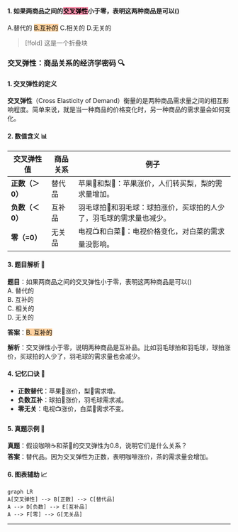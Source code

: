 
 #### 1. 如果两商品之间的<mark style="background: #FF5582A6;">交叉弹性</mark>小于零，表明这两种商品是可以()
A.替代的
<mark style="background: #FFB86CA6;">B.互补的</mark>
C.相关的
D.无关的

> [!fold] 这是一个折叠块
### 交叉弹性：商品关系的经济学密码 🔍

#### 1. 交叉弹性的定义  
**交叉弹性**（Cross Elasticity of Demand）衡量的是两种商品需求量之间的相互影响程度。简单来说，就是当一种商品的价格变化时，另一种商品的需求量会如何变化。  

#### 2. 数值含义 📊  

| 交叉弹性值 | 商品关系 | 例子 |  
|-----------|---------|------|  
| **正数（＞0）** | 替代品 | 苹果🍎和梨🍐：苹果涨价，人们转买梨，梨的需求量增加。 |  
| **负数（＜0）** | 互补品 | 羽毛球拍🏸和羽毛球：球拍涨价，买球拍的人少了，羽毛球的需求量也减少。 |  
| **零（=0）** | 无关品 | 电视📺和白菜🥬：电视价格变化，对白菜的需求量没影响。 |  

#### 3. 题目解析 🧩  
**题目**：如果两商品之间的交叉弹性小于零，表明这两种商品是可以()  
A. 替代的  
B. 互补的  
C. 相关的  
D. 无关的  

**答案**：<mark style="background: #FFB86CA6;">B. 互补的</mark>  

**解析**：交叉弹性小于零，说明两种商品是互补品。比如羽毛球拍和羽毛球，球拍涨价，买球拍的人少了，羽毛球的需求量也会减少。  

#### 4. 记忆口诀 🧠  
- **正数替代**：苹果🍎涨价，梨🍐需求增。  
- **负数互补**：球拍🏸涨价，羽毛球需求减。  
- **零无关**：电视📺涨价，白菜🥬需求不变。  

#### 5. 真题示例 📝  
**真题**：假设咖啡☕和茶🍵的交叉弹性为0.8，说明它们是什么关系？  
**答案**：替代品。因为交叉弹性为正数，表明咖啡涨价，茶的需求量会增加。  

#### 6. 图表辅助 📈  
```mermaid  
graph LR  
A[交叉弹性] --> B[正数] --> C[替代品]  
A --> D[负数] --> E[互补品]  
A --> F[零] --> G[无关品]  
```  

---

